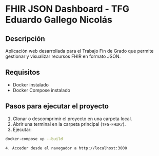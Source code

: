 # FHIR JSON Dashboard - TFG Eduardo Gallego Nicolás

## Descripción
Aplicación web desarrollada para el Trabajo Fin de Grado que permite gestionar y visualizar recursos FHIR en formato JSON.

## Requisitos
- Docker instalado
- Docker Compose instalado

## Pasos para ejecutar el proyecto

1. Clonar o descomprimir el proyecto en una carpeta local.
2. Abrir una terminal en la carpeta principal (`TFG-FHIR/`).
3. Ejecutar:

```bash
docker-compose up --build

4. Acceder desde el navegador a http://localhost:3000
